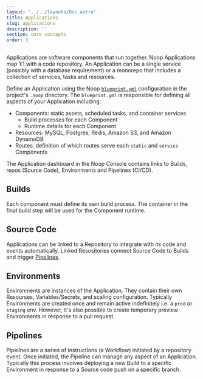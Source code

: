 ```yaml
---
layout: '../../layouts/Doc.astro'
title: Applications
slug: applications
description: ''
section: core concepts
order: 3
---
```


Applications are software components that run together. Noop Applications map 1:1 with a code repository. An Application can be a single service (possibly with a database requirement) or a monorepo that includes a collection of services, tasks and resources.

Define an Application using the Noop [`blueprint.yml`](/docs/blueprints/) configuration in the project's `.noop` directory. The `blueprint.yml` is responsible for defining all aspects of your Application including:

- Components: static assets, scheduled tasks, and container services
  - Build processes for each Component
  - Runtime details for each Component
- Resources: MySQL, Postgres, Redis, Amazon S3, and Amazon DynamoDB
- Routes: definition of which routes serve each `static` and `service` Components

The Application dashboard in the Noop Console contains links to Builds, repos (Source Code), Environments and Pipelines (CI/CD).

## Builds

Each component must define its own build process. The container in the final build step will be used for the Component runtime.

## Source Code

Applications can be linked to a Repository to integrate with its code and events automatically. Linked Resositories connect Source Code to Builds and trigger [Pipelines](/docs/pipelines/).

## Environments

Environments are instances of the Application. They contain their own Resourses, Variables/Secrets, and scaling configuration. Typically Environments are created once and remain active indefinitely i.e. a `prod` or `staging` env. However, it's also possible to create temporary preview Environments in response to a pull request.

## Pipelines

Pipelines are a series of instructions (a Workflow) initiated by a repository event. Once initiated, the Pipeline can manage any aspect of an Application. Typically this process involves deploying a new Build to a specific Environment in response to a Source code push on a specific branch.
